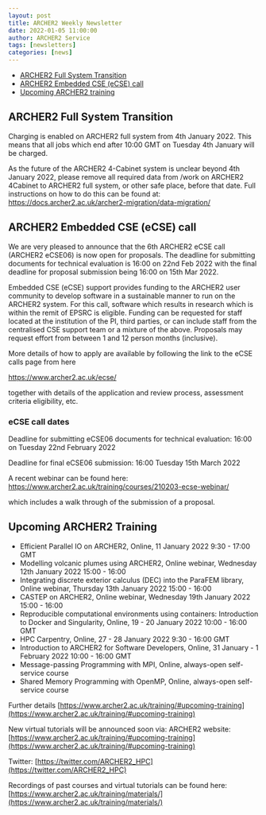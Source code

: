 ```yaml
---
layout: post
title: ARCHER2 Weekly Newsletter
date: 2022-01-05 11:00:00
author: ARCHER2 Service
tags: [newsletters] 
categories: [news]
---
```


- [ARCHER2 Full System Transition](#archer2-full-system-transition)
- [ARCHER2 Embedded CSE (eCSE) call](#archer2-embedded-cse-ecse-call)
- [Upcoming ARCHER2 training](#upcoming-archer2-training) 


## ARCHER2 Full System Transition

Charging is enabled on ARCHER2 full system from 4th January 2022.  This means that all jobs which end after 10:00 GMT on Tuesday 4th January will be charged.

As the future of the ARCHER2 4-Cabinet system is unclear beyond 4th January 2022, please remove all required data from /work on ARCHER2 4Cabinet to ARCHER2 full system,  or other safe place, before that date. Full instructions on how to do this can be found at:
<https://docs.archer2.ac.uk/archer2-migration/data-migration/>


## ARCHER2 Embedded CSE (eCSE) call

We are very pleased to announce that the 6th ARCHER2 eCSE call (ARCHER2 eCSE06) is now open for proposals. The deadline for submitting documents for technical evaluation is 16:00 on 22nd Feb 2022 with the final deadline for proposal submission being 16:00 on 15th Mar 2022.

Embedded CSE (eCSE) support provides funding to the ARCHER2 user community to develop software in a sustainable manner to run on the ARCHER2 system. For this call, software which results in research which is within the remit of EPSRC is eligible. Funding can be requested for staff located at the institution of the PI, third parties, or can include staff from the centralised CSE support team or a mixture of the above. Proposals may request effort from between 1 and 12 person months (inclusive).

More details of how to apply are available by following the link to the eCSE calls page from here

<https://www.archer2.ac.uk/ecse/>

together with details of the application and review process, assessment criteria eligibility, etc.

### eCSE call dates


Deadline for submitting eCSE06 documents for technical evaluation: 16:00 on Tuesday 22nd February 2022

Deadline for final eCSE06 submission: 16:00 Tuesday 15th March 2022

A recent webinar can be found here:
<https://www.archer2.ac.uk/training/courses/210203-ecse-webinar/>

which includes a walk through of the submission of a proposal.



## Upcoming ARCHER2 Training

- Efficient Parallel IO on ARCHER2, Online, 11 January 2022 9:30 - 17:00 GMT
- Modelling volcanic plumes using ARCHER2, Online webinar, Wednesday 12th January 2022 15:00 - 16:00 
- Integrating discrete exterior calculus (DEC) into the ParaFEM library, Online webinar, Thursday 13th January 2022 15:00 - 16:00 
- CASTEP on ARCHER2, Online webinar, Wednesday 19th January 2022 15:00 - 16:00 
- Reproducible computational environments using containers: Introduction to Docker and Singularity, 	Online, 19 - 20 January 2022 10:00 - 16:00 GMT 	
- HPC Carpentry, Online, 27 - 28 January 2022 9:30 - 16:00 GMT
- Introduction to ARCHER2 for Software Developers, Online, 31 January - 1 February 2022 10:00 - 16:00 GMT 
- Message-passing Programming with MPI, Online, always-open self-service course
- Shared Memory Programming with OpenMP, Online, always-open self-service course


Further details [https://www.archer2.ac.uk/training/#upcoming-training](https://www.archer2.ac.uk/training/#upcoming-training)

New virtual tutorials will be announced soon via: ARCHER2 website: [https://www.archer2.ac.uk/training/#upcoming-training](https://www.archer2.ac.uk/training/#upcoming-training)

Twitter: [https://twitter.com/ARCHER2_HPC](https://twitter.com/ARCHER2_HPC)

Recordings of past courses and virtual tutorials can be found here: [https://www.archer2.ac.uk/training/materials/](https://www.archer2.ac.uk/training/materials/)
